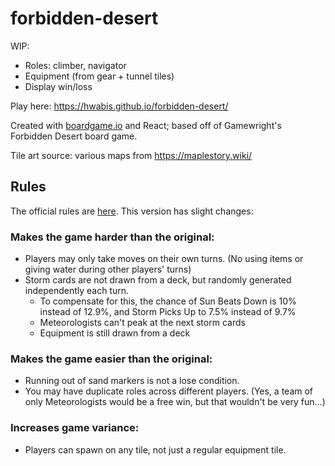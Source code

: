 # forbidden-desert
WIP:
* Roles: climber, navigator
* Equipment (from gear + tunnel tiles)
* Display win/loss

Play here: https://hwabis.github.io/forbidden-desert/

Created with [boardgame.io](https://boardgame.io/) and React; based off of Gamewright's Forbidden Desert board game.

Tile art source: various maps from https://maplestory.wiki/

## Rules
The official rules are [here](https://www.gamewright.com/gamewright/pdfs/Rules/ForbiddenDesertTM-RULES.pdf). This version has slight changes:

### Makes the game harder than the original:
* Players may only take moves on their own turns. (No using items or giving water during other players' turns)
* Storm cards are not drawn from a deck, but randomly generated independently each turn.
  * To compensate for this, the chance of Sun Beats Down is 10% instead of 12.9%, and Storm Picks Up to 7.5% instead of 9.7%
  * Meteorologists can't peak at the next storm cards
  * Equipment is still drawn from a deck

### Makes the game easier than the original:
* Running out of sand markers is not a lose condition.
* You may have duplicate roles across different players. (Yes, a team of only Meteorologists would be a free win, but that wouldn't be very fun...)

### Increases game variance:
* Players can spawn on any tile, not just a regular equipment tile.
